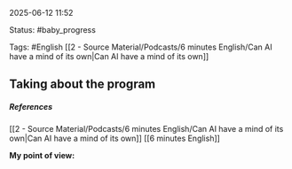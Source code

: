 2025-06-12 11:52

Status: #baby_progress 

Tags: #English 
[[2 - Source Material/Podcasts/6 minutes English/Can AI have a mind of its own|Can AI have a mind of its own]]
## Taking about the program

##### **References** 
[[2 - Source Material/Podcasts/6 minutes English/Can AI have a mind of its own|Can AI have a mind of its own]]
[[6 minutes English]]

**My point of view:**




